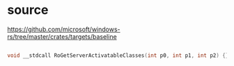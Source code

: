 # source

<https://github.com/microsoft/windows-rs/tree/master/crates/targets/baseline>

```c

void __stdcall RoGetServerActivatableClasses(int p0, int p1, int p2) {}

```
